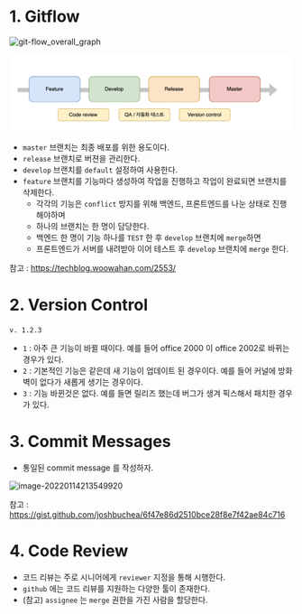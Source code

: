 # 1. Gitflow

![git-flow_overall_graph](https://techblog.woowahan.com/wp-content/uploads/img/2017-10-30/git-flow_overall_graph.png)

![image-20220114220039171](1114_배운것.assets/image-20220114220039171.png)

- `master` 브랜치는 최종 배포를 위한 용도이다.
- `release` 브랜치로 버젼을 관리한다.
- `develop` 브랜치를 `default` 설정하여 사용한다.
- `feature` 브랜치를 기능마다 생성하여 작업을 진행하고 작업이 완료되면 브랜치를 삭제한다.
  - 각각의 기능은 `conflict` 방지를 위해 백엔드, 프론트엔드를 나눈 상태로 진행해야하며
  - 하나의 브랜치는 한 명이 담당한다.
  - 백엔드 한 명이 기능 하나를 `TEST` 한 후 `develop` 브랜치에 `merge`하면 
  - 프론트엔드가 서버를 내려받아 이어 테스트 후 `develop` 브랜치에 `merge` 한다.

참고 : https://techblog.woowahan.com/2553/



# 2. Version Control

```
v. 1.2.3
```

- `1` : 아주 큰 기능이 바뀔 때이다. 예를 들어 office 2000 이 office 2002로 바뀌는 경우가 있다.
- `2` : 기본적인 기능은 같은데 새 기능이 업데이트 된 경우이다. 예를 들어 커널에 방화벽이 없다가 새롭게 생기는 경우이다.
- `3` : 기능 바뀐것은 없다. 예를 들면 릴리즈 했는데 버그가 생겨 픽스해서 패치한 경우가 있다.



# 3. Commit Messages

- 통일된 commit message 를 작성하자.

![image-20220114213549920](1114_배운것.assets/image-20220114213549920-2166079.png)

참고 : https://gist.github.com/joshbuchea/6f47e86d2510bce28f8e7f42ae84c716



# 4. Code Review

- 코드 리뷰는 주로 시니어에게 `reviewer` 지정을 통해 시행한다.
- `github` 에는 코드 리뷰를 지원하는 다양한 툴이 존재한다.
- (참고) `assignee` 는 `merge` 권한을 가진 사람을 할당한다.

